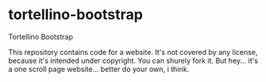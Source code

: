 # tortellino-bootstrap
Tortellino Bootstrap


This repository contains code for a website.
It's not covered by any license, because it's intended under copyright.
You can shurely fork it. But hey... it's a one scroll page website... better do your own, i think.
